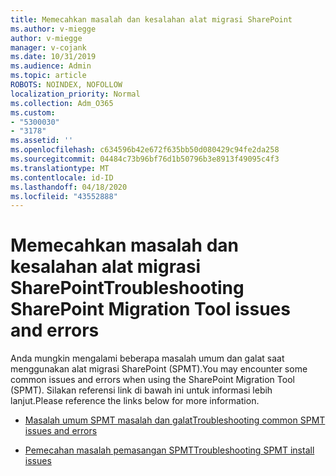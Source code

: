 ```yaml
---
title: Memecahkan masalah dan kesalahan alat migrasi SharePoint
ms.author: v-miegge
author: v-miegge
manager: v-cojank
ms.date: 10/31/2019
ms.audience: Admin
ms.topic: article
ROBOTS: NOINDEX, NOFOLLOW
localization_priority: Normal
ms.collection: Adm_O365
ms.custom:
- "5300030"
- "3178"
ms.assetid: ''
ms.openlocfilehash: c634596b42e672f635bb50d080429c94fe2da258
ms.sourcegitcommit: 04484c73b96bf76d1b50796b3e8913f49095c4f3
ms.translationtype: MT
ms.contentlocale: id-ID
ms.lasthandoff: 04/18/2020
ms.locfileid: "43552888"
---
```

# <a name="troubleshooting-sharepoint-migration-tool-issues-and-errors"></a><span data-ttu-id="b26b7-102">Memecahkan masalah dan kesalahan alat migrasi SharePoint</span><span class="sxs-lookup"><span data-stu-id="b26b7-102">Troubleshooting SharePoint Migration Tool issues and errors</span></span>

<span data-ttu-id="b26b7-103">Anda mungkin mengalami beberapa masalah umum dan galat saat menggunakan alat migrasi SharePoint (SPMT).</span><span class="sxs-lookup"><span data-stu-id="b26b7-103">You may encounter some common issues and errors when using the SharePoint Migration Tool (SPMT).</span></span> <span data-ttu-id="b26b7-104">Silakan referensi link di bawah ini untuk informasi lebih lanjut.</span><span class="sxs-lookup"><span data-stu-id="b26b7-104">Please reference the links below for more information.</span></span>

- [<span data-ttu-id="b26b7-105">Masalah umum SPMT masalah dan galat</span><span class="sxs-lookup"><span data-stu-id="b26b7-105">Troubleshooting common SPMT issues and errors</span></span>](https://docs.microsoft.com/sharepointmigration/troubleshooting-common-spmt-issues)

- [<span data-ttu-id="b26b7-106">Pemecahan masalah pemasangan SPMT</span><span class="sxs-lookup"><span data-stu-id="b26b7-106">Troubleshooting SPMT install issues</span></span>](https://docs.microsoft.com/sharepointmigration/spmt-install-issues)
